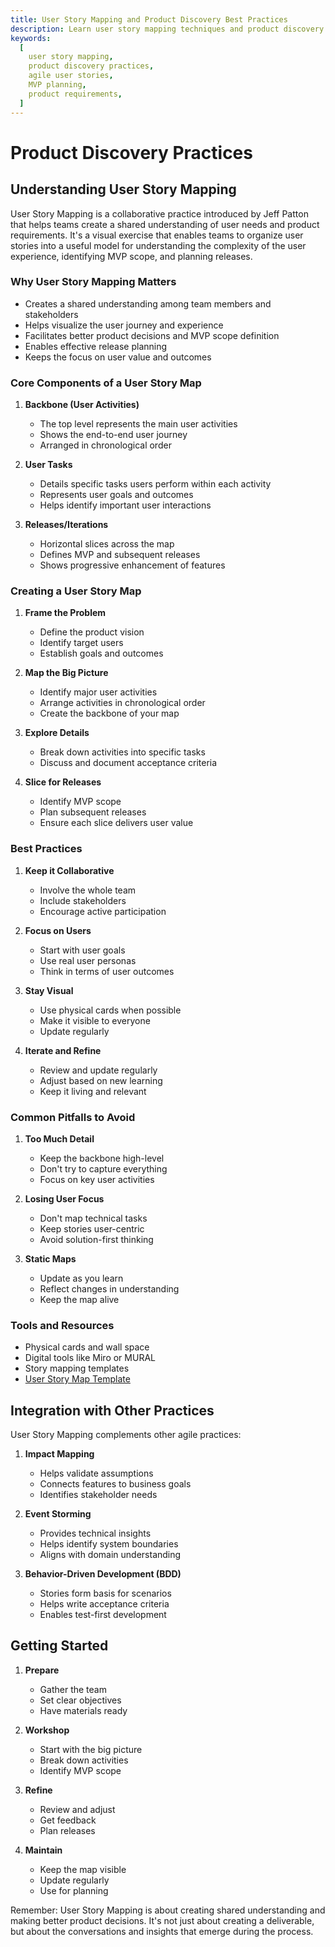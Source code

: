 ```yaml
---
title: User Story Mapping and Product Discovery Best Practices
description: Learn user story mapping techniques and product discovery practices for effective agile development and MVP planning.
keywords:
  [
    user story mapping,
    product discovery practices,
    agile user stories,
    MVP planning,
    product requirements,
  ]
---
```


# Product Discovery Practices

## Understanding User Story Mapping

User Story Mapping is a collaborative practice introduced by Jeff Patton that helps teams create a shared understanding of user needs and product requirements. It's a visual exercise that enables teams to organize user stories into a useful model for understanding the complexity of the user experience, identifying MVP scope, and planning releases.

### Why User Story Mapping Matters

- Creates a shared understanding among team members and stakeholders
- Helps visualize the user journey and experience
- Facilitates better product decisions and MVP scope definition
- Enables effective release planning
- Keeps the focus on user value and outcomes

### Core Components of a User Story Map

1. **Backbone (User Activities)**

   - The top level represents the main user activities
   - Shows the end-to-end user journey
   - Arranged in chronological order

2. **User Tasks**

   - Details specific tasks users perform within each activity
   - Represents user goals and outcomes
   - Helps identify important user interactions

3. **Releases/Iterations**
   - Horizontal slices across the map
   - Defines MVP and subsequent releases
   - Shows progressive enhancement of features

### Creating a User Story Map

1. **Frame the Problem**

   - Define the product vision
   - Identify target users
   - Establish goals and outcomes

2. **Map the Big Picture**

   - Identify major user activities
   - Arrange activities in chronological order
   - Create the backbone of your map

3. **Explore Details**

   - Break down activities into specific tasks
   - Discuss and document acceptance criteria

4. **Slice for Releases**
   - Identify MVP scope
   - Plan subsequent releases
   - Ensure each slice delivers user value

### Best Practices

1. **Keep it Collaborative**

   - Involve the whole team
   - Include stakeholders
   - Encourage active participation

2. **Focus on Users**

   - Start with user goals
   - Use real user personas
   - Think in terms of user outcomes

3. **Stay Visual**

   - Use physical cards when possible
   - Make it visible to everyone
   - Update regularly

4. **Iterate and Refine**
   - Review and update regularly
   - Adjust based on new learning
   - Keep it living and relevant

### Common Pitfalls to Avoid

1. **Too Much Detail**

   - Keep the backbone high-level
   - Don't try to capture everything
   - Focus on key user activities

2. **Losing User Focus**

   - Don't map technical tasks
   - Keep stories user-centric
   - Avoid solution-first thinking

3. **Static Maps**
   - Update as you learn
   - Reflect changes in understanding
   - Keep the map alive

### Tools and Resources

- Physical cards and wall space
- Digital tools like Miro or MURAL
- Story mapping templates
- [User Story Map Template](../images/user-story-map.pdf)

## Integration with Other Practices

User Story Mapping complements other agile practices:

1. **Impact Mapping**

   - Helps validate assumptions
   - Connects features to business goals
   - Identifies stakeholder needs

2. **Event Storming**

   - Provides technical insights
   - Helps identify system boundaries
   - Aligns with domain understanding

3. **Behavior-Driven Development (BDD)**
   - Stories form basis for scenarios
   - Helps write acceptance criteria
   - Enables test-first development

## Getting Started

1. **Prepare**

   - Gather the team
   - Set clear objectives
   - Have materials ready

2. **Workshop**

   - Start with the big picture
   - Break down activities
   - Identify MVP scope

3. **Refine**

   - Review and adjust
   - Get feedback
   - Plan releases

4. **Maintain**
   - Keep the map visible
   - Update regularly
   - Use for planning

Remember: User Story Mapping is about creating shared understanding and making better product decisions. It's not just about creating a deliverable, but about the conversations and insights that emerge during the process.
